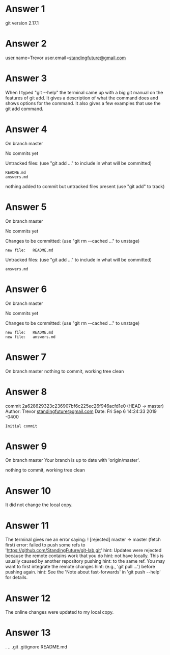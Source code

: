 # Answer 1
git version 2.17.1 
# Answer 2
user.name=Trevor
user.email=standingfuture@gmail.com
# Answer 3
When I typed "git --help" the terminal came up with a big git manual on the features of git add. It gives a description of what the command does and shows options for the command. It also gives a few examples that use the git add command.
# Answer 4
On branch master

No commits yet

Untracked files:
  (use "git add <file>..." to include in what will be committed)

	README.md
	answers.md

nothing added to commit but untracked files present (use "git add" to track)
# Answer 5
On branch master

No commits yet

Changes to be committed:
  (use "git rm --cached <file>..." to unstage)

	new file:   README.md

Untracked files:
  (use "git add <file>..." to include in what will be committed)

	answers.md
# Answer 6
On branch master

No commits yet

Changes to be committed:
  (use "git rm --cached <file>..." to unstage)

	new file:   README.md
	new file:   answers.md
# Answer 7
On branch master
nothing to commit, working tree clean
# Answer 8
commit 2a628629323c236907bf6c225ec26f946acfd1e0 (HEAD -> master)
Author: Trevor <standingfuture@gmail.com>
Date:   Fri Sep 6 14:24:33 2019 -0400

    Initial commit
# Answer 9
On branch master
Your branch is up to date with 'origin/master'.

nothing to commit, working tree clean
# Answer 10
It did not change the local copy.
# Answer 11
The terminal gives me an error saying:
 ! [rejected]        master -> master (fetch first)
error: failed to push some refs to 'https://github.com/StandingFuture/git-lab.git'
hint: Updates were rejected because the remote contains work that you do
hint: not have locally. This is usually caused by another repository pushing
hint: to the same ref. You may want to first integrate the remote changes
hint: (e.g., 'git pull ...') before pushing again.
hint: See the 'Note about fast-forwards' in 'git push --help' for details.
# Answer 12
The online changes were updated to my local copy.
# Answer 13
.  ..  .git  .gitignore  README.md

